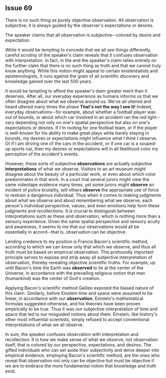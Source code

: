 
Issue 69
---------------------------

There is no such thing as purely objective observation. All observation is subjective; it is
always guided by the observer's expectations or desires.

The speaker claims that all observation is subjective--colored by desire and expectation.

While it would be tempting to concede that we all see things differently, careful scrutiny of the
speaker's claim reveals that it confuses observation with interpretation. In fact, in the end the
speaker's claim relies entirely on the further claim that there is no such thing as truth and that
we cannot truly know anything. While this notion might appeal to certain existentialists and
epistemologists, it runs against the grain of all scientific discovery and knowledge gained over
the last 500 years.

It would be tempting to afford the speaker's daim greater merit than it deserves. After all, our
everyday experience as humans informs us that we often disagree about what we observe
around us. We've all uttered and heard uttered many times the phase **That's not the way I see
it!** Indeed, everyday observations--for example, about whether a football player was out of
bounds, or about which car involved in an accident ran the red light--vary depending not only
on one's spatial perspective but also on one's expectations or desires. If I'm rooting for one
football team, or if the player is well-known for his ability to make great plays while barely
staying in bounds, my desires or expectations might influence what I think I observe. Or if I am
driving one of the cars in the accident, or if one car is a souped-up sports car, then my desires
or expectations will in all likelihood color my perception of the accident's events.

However, these sorts of subjective **observations** are actually subjective **interpretations** of
what we observe. Visitors to an art museum might disagree about the beauty of a particular
work, or even about which color predominates in that work. In a court trial several jurors might
view the same videotape evidence many times, yet some jurors might **observe** an incident of
police brutality, will others **observe** the appropriate use of force to restrain a dangerous
individual. Thus when it comes to making judgments about what we observe and about
remembering what we observe, each person's individual perspective, values, and even
emotions help form these judgments and recollections. It is crucial to distinguish between
interpretations such as these and observation, which is nothing more than a sensory
experience. Given the same spatial perspective and sensory acuity and awareness, it seems
to me that our observations would all be essentially in accord--that is, observation can be
objective.

Lending credence to my position is Francis Bacon's scientific method, according to which we
can know only that which we observe, and thus all truth must be based on empirical
observation. This profoundly important principle serves to expose and strip away all subjective
interpretation of observation, thereby revealing objective scientific truths. For example, up until
Bacon's time the Earth was **observed** to lie at the center of the Universe, in accordance with
the prevailing religious notion that man (humankind) was the center of God's creation.

Applying Bacon's scientific method Galileo exposed the biased nature of this claim. Similarly,
before Einstein time and space were assumed to be linear, in accordance with our
**observation.** Einstein's mathematical formulas suggested otherwise, and his theories have
been proven empirically to be true. Thus it was our subjective interpretation of time and space
that led to our misguided notions about them. Einstein, like history's other most influential
scientists, simply refused to accept conventional interpretations of what we all observe.

In sum, the speaker confuses observation with interpretation and recollection. It is how we
make sense of what we observe, not observation itself, that is colored by our perspective,
expectations, and desires. The gifted individuals who can set aside their subjectivity and delve
deeper into empirical evidence, employing Bacon's scientific method, are the ones who reveal
that observation not only can be objective but must be objective if we are to embrace the more
fundamental notion that knowledge and truth exist.


